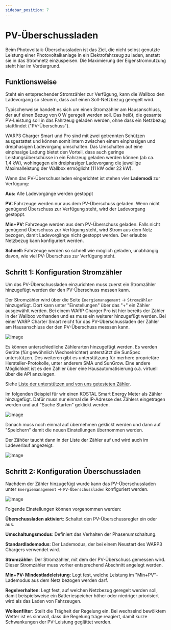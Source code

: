 ```yaml
---
sidebar_position: 7
---
```


# PV-Überschussladen

Beim Photovoltaik-Überschussladen ist das Ziel, die nicht selbst
genutzte Leistung einer Photovoltaikanlage in ein Elektrofahrzeug zu
laden, anstatt sie in das Stromnetz einzuspeisen. Die Maximierung der
Eigenstromnutzung steht hier im Vordergrund.

## Funktionsweise

Steht ein entsprechender Stromzähler zur Verfügung, kann die Wallbox den
Ladevorgang so steuern, dass auf einen Soll-Netzbezug geregelt wird.

Typischerweise handelt es sich um einen Stromzähler am Hausanschluss,
der auf einen Bezug von 0 W geregelt werden soll. Das heißt, die gesamte
PV-Leistung soll in das Fahrzeug geladen werden, ohne dass ein Netzbezug
stattfindet ("PV-Überschuss").

WARP3 Charger Smart und Pro sind mit zwei getrennten Schützen
ausgestattet und können somit intern zwischen einem einphasigen und
dreiphasigen Ladevorgang umschalten. Das Umschalten auf eine einphasige
Ladung bietet den Vorteil, dass auch geringe Leistungsüberschüsse in ein
Fahrzeug geladen werden können (ab ca. 1,4 kW), wohingegen ein
dreiphasiger Ladevorgang die jeweilige Maximalleistung der Wallbox
ermöglicht (11 kW oder 22 kW).

Wenn das PV-Überschussladen eingerichtet ist stehen vier **Lademodi** zur Verfügung:

**Aus:** Alle Ladevorgänge werden gestoppt

**PV:** Fahrzeuge werden nur aus dem PV-Überschuss geladen.
Wenn nicht genügend Überschuss zur Verfügung steht, wird der
Ladevorgang gestoppt.

**Min+PV:** Fahrzeuge werden aus dem PV-Überschuss geladen. Falls nicht genügend
Überschuss zur Verfügung steht, wird Strom aus dem Netz bezogen,
damit Ladevorgänge nicht gestoppt werden. Der erlaubte Netzbezug
kann konfiguriert werden.

**Schnell:** Fahrzeuge werden so schnell wie möglich geladen, unabhängig davon,
wie viel PV-Überschuss zur Verfügung steht.

## Schritt 1: Konfiguration Stromzähler

Um das PV-Überschussladen einzurichten muss zuerst ein Stromzähler hinzugefügt
werden der den PV-Überschuss messen kann.

Der Stromzähler wird über die Seite `Energiemanagement` -> `Stromzähler` hinzugefügt.
Dort kann unter "Einstellungen" über das "+" ein Zähler ausgewählt werden. Bei
einem WARP Charger Pro ist hier bereits der Zähler in der Wallbox vorhanden und
es muss ein weiterer hinzugefügt werden. Bei einer WARP Charter Smart reicht
für das PV-Überschussladen der Zähler am Hausanschluss der den PV-Überschuss messsen
kann.

![image](/img/first_steps/pv_add_meter.png)

Es können unterschiedliche Zählerarten hinzugefügt werden. Es werden
Geräte (für gewöhnlich Wechselrichter) unterstützt die SunSpec
unterstützen. Des weiteren gibt es unterstützung für merhere proprietäre
Hersteller-Protokolle, unter anderem SMA und SunGrow. Eine andere Möglichkeit
ist es den Zähler über eine Hausautomatisierung o.ä. virtuell über die API
anzulegen.

Siehe [Liste der unterstützen und von uns getesteten Zähler](/compatible_meters.md).

Im folgenden Beispiel für wir einen KOSTAL Smart Energy Meter als
Zähler hinzugefügt. Dafür muss nur einmal die IP-Adresse des Zählers
eingetragen werden und auf "Suche Starten" geklickt werden.

![image](/img/first_steps/pv_add_meter_sunspec.png)

Danach muss noch einmal auf übernehmen geklickt werden und dann auf
"Speichern" damit die neuen Einstellungen übernommen werden.

Der Zähöer taucht dann in der Liste der Zähler auf und wird auch im
Ladeverlauf angezeigt.

![image](/img/first_steps/pv_add_meter_sunspec_kostal.png)

## Schritt 2: Konfiguration Überschussladen

Nachdem der Zähler hinzugefügt wurde kann das PV-Überschussladen unter
`Energiemanagement` -> `PV-Überschussladen` konfiguriert werden.

![image](/img/first_steps/pv_configuration.png)

Folgende Einstellungen können vorgenommen werden:

**Überschussladen aktiviert**: Schaltet den PV-Überschussregler ein oder aus.

**Umschaltungsmodus**: Definiert das Verhalten der Phasenumschaltung.

**Standardlademodus**: Der Lademodus, der bei einem Neustart des WARP3 Chargers verwendet
wird.

**Stromzähler**: Der Stromzähler, mit dem der PV-Überschuss gemessen wird. Dieser
Stromzähler muss vorher entsprechend Abschnitt angelegt werden.

**Min+PV: Mindestladeleistung**: Legt fest, welche Leistung im "Min+PV"-Lademodus aus dem Netz
bezogen werden darf.

**Regelverhalten**: Legt fest, auf welchen Netzbezug geregelt werden soll, damit
beispielsweise ein Batteriespeicher höher oder niedriger priorisiert
wird als das Laden von Fahrzeugen.

**Wolkenfilter**: Stellt die Trägheit der Regelung ein. Bei wechselnd bewölktem Wetter
ist es sinnvoll, dass die Regelung träge reagiert, damit kurze
Schwankungen der PV-Leistung geglättet werden.

